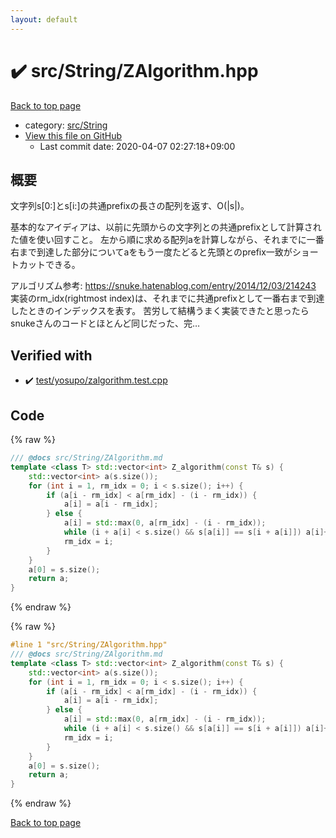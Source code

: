 ```yaml
---
layout: default
---
```


<!-- mathjax config similar to math.stackexchange -->
<script type="text/javascript" async
  src="https://cdnjs.cloudflare.com/ajax/libs/mathjax/2.7.5/MathJax.js?config=TeX-MML-AM_CHTML">
</script>
<script type="text/x-mathjax-config">
  MathJax.Hub.Config({
    TeX: { equationNumbers: { autoNumber: "AMS" }},
    tex2jax: {
      inlineMath: [ ['$','$'] ],
      processEscapes: true
    },
    "HTML-CSS": { matchFontHeight: false },
    displayAlign: "left",
    displayIndent: "2em"
  });
</script>

<script type="text/javascript" src="https://cdnjs.cloudflare.com/ajax/libs/jquery/3.4.1/jquery.min.js"></script>
<script src="https://cdn.jsdelivr.net/npm/jquery-balloon-js@1.1.2/jquery.balloon.min.js" integrity="sha256-ZEYs9VrgAeNuPvs15E39OsyOJaIkXEEt10fzxJ20+2I=" crossorigin="anonymous"></script>
<script type="text/javascript" src="../../../assets/js/copy-button.js"></script>
<link rel="stylesheet" href="../../../assets/css/copy-button.css" />


# :heavy_check_mark: src/String/ZAlgorithm.hpp

<a href="../../../index.html">Back to top page</a>

* category: <a href="../../../index.html#ac276d2326c527c8c7dbcbb63d85c6c7">src/String</a>
* <a href="{{ site.github.repository_url }}/blob/master/src/String/ZAlgorithm.hpp">View this file on GitHub</a>
    - Last commit date: 2020-04-07 02:27:18+09:00




## 概要
文字列s[0:]とs[i:]の共通prefixの長さの配列を返す、O(|s|)。

基本的なアイディアは、以前に先頭からの文字列との共通prefixとして計算された値を使い回すこと。
左から順に求める配列aを計算しながら、それまでに一番右まで到達した部分についてaをもう一度たどると先頭とのprefix一致がショートカットできる。

アルゴリズム参考: https://snuke.hatenablog.com/entry/2014/12/03/214243
<br/>
実装のrm_idx(rightmost index)は、それまでに共通prefixとして一番右まで到達したときのインデックスを表す。
苦労して結構うまく実装できたと思ったらsnukeさんのコードとほとんど同じだった、完…


## Verified with

* :heavy_check_mark: <a href="../../../verify/test/yosupo/zalgorithm.test.cpp.html">test/yosupo/zalgorithm.test.cpp</a>


## Code

<a id="unbundled"></a>
{% raw %}
```cpp
/// @docs src/String/ZAlgorithm.md
template <class T> std::vector<int> Z_algorithm(const T& s) {
    std::vector<int> a(s.size());
    for (int i = 1, rm_idx = 0; i < s.size(); i++) {
        if (a[i - rm_idx] < a[rm_idx] - (i - rm_idx)) {
            a[i] = a[i - rm_idx];
        } else {
            a[i] = std::max(0, a[rm_idx] - (i - rm_idx));
            while (i + a[i] < s.size() && s[a[i]] == s[i + a[i]]) a[i]++;
            rm_idx = i;
        }
    }
    a[0] = s.size();
    return a;
}

```
{% endraw %}

<a id="bundled"></a>
{% raw %}
```cpp
#line 1 "src/String/ZAlgorithm.hpp"
/// @docs src/String/ZAlgorithm.md
template <class T> std::vector<int> Z_algorithm(const T& s) {
    std::vector<int> a(s.size());
    for (int i = 1, rm_idx = 0; i < s.size(); i++) {
        if (a[i - rm_idx] < a[rm_idx] - (i - rm_idx)) {
            a[i] = a[i - rm_idx];
        } else {
            a[i] = std::max(0, a[rm_idx] - (i - rm_idx));
            while (i + a[i] < s.size() && s[a[i]] == s[i + a[i]]) a[i]++;
            rm_idx = i;
        }
    }
    a[0] = s.size();
    return a;
}

```
{% endraw %}

<a href="../../../index.html">Back to top page</a>

